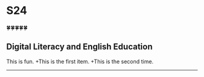 # S24
🍀🍀🍀🍀🍀
## Digital Literacy and English Education
This is fun.
+This is the first item.
+This is the second time.

---
